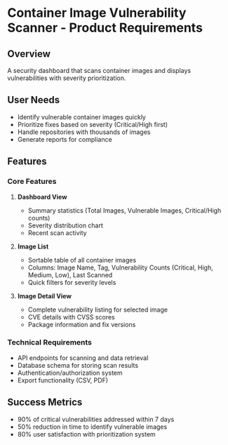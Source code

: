 # Container Image Vulnerability Scanner - Product Requirements

## Overview
A security dashboard that scans container images and displays vulnerabilities with severity prioritization.

## User Needs
- Identify vulnerable container images quickly
- Prioritize fixes based on severity (Critical/High first)
- Handle repositories with thousands of images
- Generate reports for compliance

## Features

### Core Features
1. **Dashboard View**
   - Summary statistics (Total Images, Vulnerable Images, Critical/High counts)
   - Severity distribution chart
   - Recent scan activity

2. **Image List**
   - Sortable table of all container images
   - Columns: Image Name, Tag, Vulnerability Counts (Critical, High, Medium, Low), Last Scanned
   - Quick filters for severity levels

3. **Image Detail View**
   - Complete vulnerability listing for selected image
   - CVE details with CVSS scores
   - Package information and fix versions

### Technical Requirements
- API endpoints for scanning and data retrieval
- Database schema for storing scan results
- Authentication/authorization system
- Export functionality (CSV, PDF)

## Success Metrics
- 90% of critical vulnerabilities addressed within 7 days
- 50% reduction in time to identify vulnerable images
- 80% user satisfaction with prioritization system